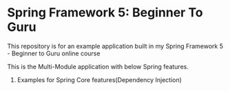 # Spring Framework 5: Beginner To Guru
This repository is for an example application built in my Spring Framework 5 - Beginner to Guru online course

This is the Multi-Module application with below Spring features.

1) Examples for Spring Core features(Dependency Injection)